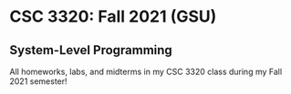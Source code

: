 # CSC 3320: Fall 2021 (GSU)
## System-Level Programming

All homeworks, labs, and midterms in my CSC 3320 class during my Fall 2021 semester!
